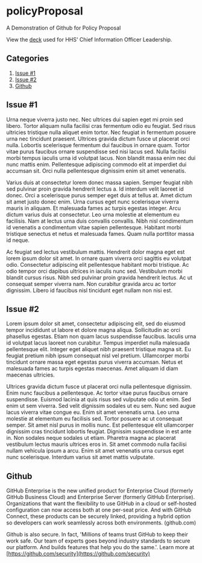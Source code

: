 # policyProposal
A Demonstration of Github for Policy Proposal

View the [deck](https://github.com/ronakdev/policyProposal/blob/master/Github%20Presentation.pdf) used for HHS' Chief Information Officer Leadership.

## Categories

1. [Issue #1](#issue-1)
2. [Issue #2](#issue-2)
3. [Github](#github)


Issue #1
--------
Urna neque viverra justo nec. Nec ultrices dui sapien eget mi proin sed libero. Tortor aliquam nulla facilisi cras fermentum odio eu feugiat. Sed risus ultricies tristique nulla aliquet enim tortor. Nec feugiat in fermentum posuere urna nec tincidunt praesent. Ultrices gravida dictum fusce ut placerat orci nulla. Lobortis scelerisque fermentum dui faucibus in ornare quam. Tortor vitae purus faucibus ornare suspendisse sed nisi lacus sed. Nulla facilisi morbi tempus iaculis urna id volutpat lacus. Non blandit massa enim nec dui nunc mattis enim. Pellentesque adipiscing commodo elit at imperdiet dui accumsan sit. Orci nulla pellentesque dignissim enim sit amet venenatis.

Varius duis at consectetur lorem donec massa sapien. Semper feugiat nibh sed pulvinar proin gravida hendrerit lectus a. Id interdum velit laoreet id donec. Orci a scelerisque purus semper eget duis at tellus at. Amet dictum sit amet justo donec enim. Urna cursus eget nunc scelerisque viverra mauris in aliquam. Et malesuada fames ac turpis egestas integer. Arcu dictum varius duis at consectetur. Leo urna molestie at elementum eu facilisis. Nam at lectus urna duis convallis convallis. Nibh nisl condimentum id venenatis a condimentum vitae sapien pellentesque. Habitant morbi tristique senectus et netus et malesuada fames. Quam nulla porttitor massa id neque.

Ac feugiat sed lectus vestibulum mattis. Hendrerit dolor magna eget est lorem ipsum dolor sit amet. In ornare quam viverra orci sagittis eu volutpat odio. Consectetur adipiscing elit pellentesque habitant morbi tristique. Ac odio tempor orci dapibus ultrices in iaculis nunc sed. Vestibulum morbi blandit cursus risus. Nibh sed pulvinar proin gravida hendrerit lectus. Ac ut consequat semper viverra nam. Non curabitur gravida arcu ac tortor dignissim. Libero id faucibus nisl tincidunt eget nullam non nisi est.

Issue #2
--------
Lorem ipsum dolor sit amet, consectetur adipiscing elit, sed do eiusmod tempor incididunt ut labore et dolore magna aliqua. Sollicitudin ac orci phasellus egestas. Etiam non quam lacus suspendisse faucibus. Iaculis urna id volutpat lacus laoreet non curabitur. Tempus imperdiet nulla malesuada pellentesque elit. Integer eget aliquet nibh praesent tristique magna sit. Eu feugiat pretium nibh ipsum consequat nisl vel pretium. Ullamcorper morbi tincidunt ornare massa eget egestas purus viverra accumsan. Netus et malesuada fames ac turpis egestas maecenas. Amet aliquam id diam maecenas ultricies.

Ultrices gravida dictum fusce ut placerat orci nulla pellentesque dignissim. Enim nunc faucibus a pellentesque. Ac tortor vitae purus faucibus ornare suspendisse. Euismod lacinia at quis risus sed vulputate odio ut enim. Sed enim ut sem viverra. Sed velit dignissim sodales ut eu sem. Nunc sed augue lacus viverra vitae congue eu. Enim sit amet venenatis urna. Leo urna molestie at elementum eu facilisis sed. Tortor posuere ac ut consequat semper. Sit amet nisl purus in mollis nunc. Est pellentesque elit ullamcorper dignissim cras tincidunt lobortis feugiat. Dignissim suspendisse in est ante in. Non sodales neque sodales ut etiam. Pharetra magna ac placerat vestibulum lectus mauris ultrices eros in. Sit amet commodo nulla facilisi nullam vehicula ipsum a arcu. Enim sit amet venenatis urna cursus eget nunc scelerisque. Interdum varius sit amet mattis vulputate.

Github
-------
GitHub Enterprise is the new unified product for Enterprise Cloud (formerly GitHub Business Cloud) and Enterprise Server (formerly GitHub Enterprise). Organizations that want the flexibility to use GitHub in a cloud or self-hosted configuration can now access both at one per-seat price. And with GitHub Connect, these products can be securely linked, providing a hybrid option so developers can work seamlessly across both environments. (github.com)

Github is also secure. In fact, 'Millions of teams trust GitHub to keep their work safe. Our team of experts goes beyond industry standards to secure our platform. And builds features that help you do the same.'. Learn more at [https://github.com/security](https://github.com/security)
